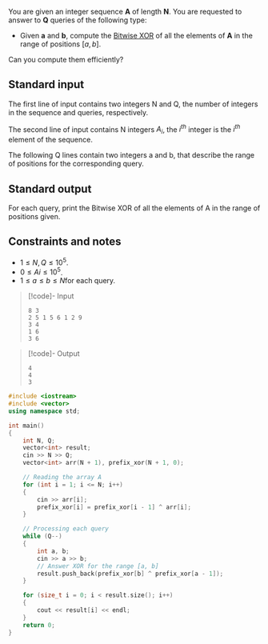 You are given an integer sequence **A** of length **N**. You are requested to answer to **Q** queries of the following type:

- Given **a** and **b**, compute the [Bitwise XOR](https://en.wikipedia.org/wiki/Bitwise_operation#:~:text=A%20bitwise%20XOR%20is%20a,0%20or%20both%20are%201.) of all the elements of **A** in the range of positions $[a,b]$.

Can you compute them efficiently?

## Standard input

The first line of input contains two integers N and Q, the number of integers in the sequence and queries, respectively.

The second line of input contains N integers $A_i​$, the $i^{th}$ integer is the $i^{th}$ element of the sequence.

The following Q lines contain two integers a and b, that describe the range of positions for the corresponding query.

## Standard output

For each query, print the Bitwise XOR of all the elements of A in the range of positions given.

## Constraints and notes

- $1≤N,Q≤10^5$.
- $0≤Ai≤10^5$.
- $1≤a≤b≤N$for each query.

> [!code]- Input
> ```
> 8 3
>2 5 1 5 6 1 2 9
>3 4
>1 6
>3 6
>```

> [!code]- Output
> ```
> 4
> 4
> 3
> ```

```c++
#include <iostream>
#include <vector>
using namespace std;

int main()
{
    int N, Q;
    vector<int> result;
    cin >> N >> Q;
    vector<int> arr(N + 1), prefix_xor(N + 1, 0);

    // Reading the array A
    for (int i = 1; i <= N; i++)
    {
        cin >> arr[i];
        prefix_xor[i] = prefix_xor[i - 1] ^ arr[i];
    }

    // Processing each query
    while (Q--)
    {
        int a, b;
        cin >> a >> b;
        // Answer XOR for the range [a, b]
        result.push_back(prefix_xor[b] ^ prefix_xor[a - 1]);
    }

    for (size_t i = 0; i < result.size(); i++)
    {
        cout << result[i] << endl;
    }
    return 0;
}
```


